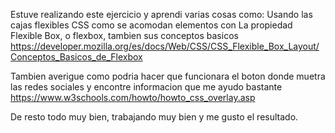 Estuve realizando este ejercicio y aprendi varias cosas como:
Usando las cajas flexibles CSS como se acomodan elementos con La propiedad Flexible Box, o flexbox,
tambien sus conceptos basicos 
https://developer.mozilla.org/es/docs/Web/CSS/CSS_Flexible_Box_Layout/Conceptos_Basicos_de_Flexbox

Tambien averigue como podria hacer que funcionara el boton donde muetra las redes sociales y encontre informacion que me ayudo bastante 
https://www.w3schools.com/howto/howto_css_overlay.asp

De resto todo muy bien, trabajando muy bien y me gusto el resultado.